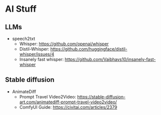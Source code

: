 # AI Stuff

## LLMs
- speech2txt
  - Whisper: https://github.com/openai/whisper
  - Distil-Whisper: https://github.com/huggingface/distil-whisper/issues/4
  - Insanely fast whisper: https://github.com/Vaibhavs10/insanely-fast-whisper

## Stable diffusion
- AnimateDiff
  - Prompt Travel Video2Video: https://stable-diffusion-art.com/animatediff-prompt-travel-video2video/
  - ComfyUI Guide: https://civitai.com/articles/2379
